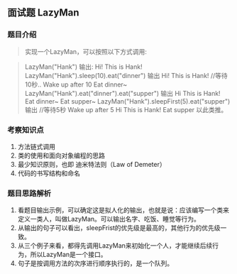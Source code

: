 ## 面试题 LazyMan 

### 题目介绍
>实现一个LazyMan，可以按照以下方式调用:

>LazyMan("Hank")
>输出:
Hi! This is Hank!
>LazyMan("Hank").sleep(10).eat("dinner")
>输出
Hi! This is Hank!
//等待10秒..
Wake up after 10
Eat dinner~
>LazyMan("Hank").eat("dinner").eat("supper")
>输出
Hi This is Hank!
Eat dinner~
Eat supper~
>LazyMan("Hank").sleepFirst(5).eat("supper")
>输出
//等待5秒
Wake up after 5
Hi This is Hank!
Eat supper
>以此类推。


### 考察知识点
1. 方法链式调用
2. 类的使用和面向对象编程的思路
3. 最少知识原则，也即 迪米特法则（Law of Demeter）
4. 代码的书写结构和命名

### 题目思路解析
1. 看题目输出示例，可以确定这是拟人化的输出，也就是说：应该编写一个类来定义一类人，叫做LazyMan。可以输出名字、吃饭、睡觉等行为。
2. 从输出的句子可以看出，sleepFrist的优先级是最高的，其他行为的优先级一致。
3. 从三个例子来看，都得先调用LazyMan来初始化一个人，才能继续后续行为，所以LazyMan是一个接口。
4. 句子是按调用方法的次序进行顺序执行的，是一个队列。
